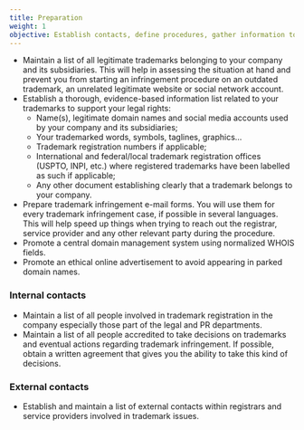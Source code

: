 ```yaml
---
title: Preparation
weight: 1
objective: Establish contacts, define procedures, gather information to save time during an incident.
---
```

- Maintain a list of all legitimate trademarks belonging to your company and its subsidiaries. This will help in assessing the situation at hand and prevent you from starting an infringement procedure on an outdated trademark, an unrelated legitimate website or social network account.
- Establish a thorough, evidence-based information list related to your trademarks to support your legal rights:
  - Name(s), legitimate domain names and social media accounts used by your company and its subsidiaries;
  - Your trademarked words, symbols, taglines, graphics…
  - Trademark registration numbers if applicable;
  - International and federal/local trademark registration offices (USPTO, INPI, etc.) where registered trademarks have been labelled as such if applicable;
  - Any other document establishing clearly that a trademark belongs to your company.
- Prepare trademark infringement e-mail forms. You will use them for every trademark infringement case, if possible in several languages. This will help speed up things when trying to reach out the registrar, service provider and any other relevant party during the procedure.
- Promote a central domain management system using normalized WHOIS fields.
- Promote an ethical online advertisement to avoid appearing in parked domain names.

### Internal contacts

- Maintain a list of all people involved in trademark registration in the company especially those part of the legal and PR departments.
- Maintain a list of all people accredited to take decisions on trademarks and eventual actions regarding trademark infringement. If possible, obtain a written agreement that gives you the ability to take this kind of decisions.

### External contacts

- Establish and maintain a list of external contacts within registrars and service providers involved in trademark issues.
